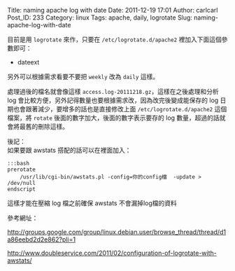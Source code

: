 Title: naming apache log with date
Date: 2011-12-19 17:01
Author: carlcarl
Post_ID: 233
Category: linux
Tags: apache, daily, logrotate
Slug: naming-apache-log-with-date

目前是用 `logrotate` 來作，只要在 `/etc/logrotate.d/apache2` 裡加入下面這個參數即可：

-   dateext

另外可以根據需求看要不要把 `weekly` 改為 `daily` 這樣。

處理過後的檔名就會像這樣 `access.log-20111218.gz`，這樣在之後處理和分析
log 會比較方便，另外記得數量也要根據需求改，因為改完後變成能保存的 log
日期也會跟著減少，要增多的話也是直接修改上面 `/etc/logrotate.d/apache2` 這個檔案，將 `rotate` 後面的數字加大，後面的數字表示要存的 log 數量，超過的話就會將最舊的刪除這樣。

後記：  
如果要跟 awstats 搭配的話可以在裡面加入：

	:::bash
	prerotate
    	/usr/lib/cgi-bin/awstats.pl -config=你的config檔  -update > /dev/null
	endscript


這樣才能在壓縮 log 檔之前確保 awstats 不會漏掉log檔的資料

參考網址：  

<http://groups.google.com/group/linux.debian.user/browse_thread/thread/d1a86eebd2d2e862?pli=1>  

<http://www.doubleservice.com/2011/02/configuration-of-logrotate-with-awstats/>
